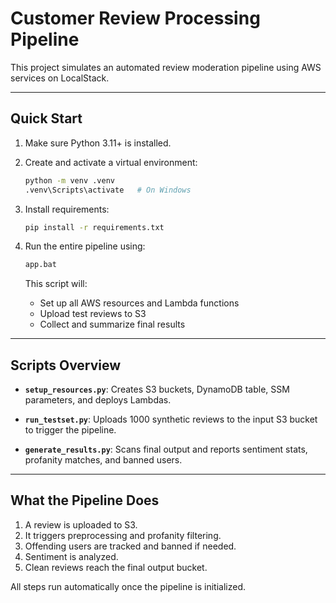 # Customer Review Processing Pipeline

This project simulates an automated review moderation pipeline using AWS services on LocalStack.

---

## Quick Start

1. Make sure Python 3.11+ is installed.
2. Create and activate a virtual environment:

   ```bash
   python -m venv .venv
   .venv\Scripts\activate   # On Windows
   ```

3. Install requirements:

   ```bash
   pip install -r requirements.txt
   ```

4. Run the entire pipeline using:

   ```bash
   app.bat
   ```

   This script will:

   * Set up all AWS resources and Lambda functions
   * Upload test reviews to S3
   * Collect and summarize final results

---

## Scripts Overview

* **`setup_resources.py`**:
  Creates S3 buckets, DynamoDB table, SSM parameters, and deploys Lambdas.

* **`run_testset.py`**:
  Uploads 1000 synthetic reviews to the input S3 bucket to trigger the pipeline.

* **`generate_results.py`**:
  Scans final output and reports sentiment stats, profanity matches, and banned users.

---

## What the Pipeline Does

1. A review is uploaded to S3.
2. It triggers preprocessing and profanity filtering.
3. Offending users are tracked and banned if needed.
4. Sentiment is analyzed.
5. Clean reviews reach the final output bucket.

All steps run automatically once the pipeline is initialized.
